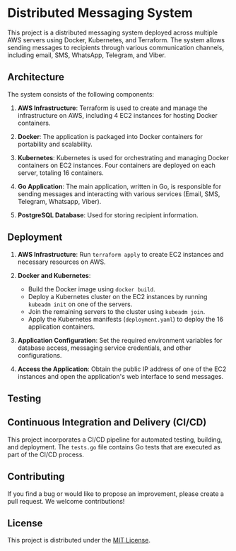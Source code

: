 # Distributed Messaging System

This project is a distributed messaging system deployed across multiple AWS servers using Docker, Kubernetes, and Terraform. The system allows sending messages to recipients through various communication channels, including email, SMS, WhatsApp, Telegram, and Viber.

## Architecture

The system consists of the following components:

1. **AWS Infrastructure**: Terraform is used to create and manage the infrastructure on AWS, including 4 EC2 instances for hosting Docker containers.

2. **Docker**: The application is packaged into Docker containers for portability and scalability.

3. **Kubernetes**: Kubernetes is used for orchestrating and managing Docker containers on EC2 instances. Four containers are deployed on each server, totaling 16 containers.

4. **Go Application**: The main application, written in Go, is responsible for sending messages and interacting with various services (Email, SMS, Telegram, Whatsapp, Viber).

5. **PostgreSQL Database**: Used for storing recipient information.

## Deployment

1. **AWS Infrastructure**: Run `terraform apply` to create EC2 instances and necessary resources on AWS.

2. **Docker and Kubernetes**:
   - Build the Docker image using `docker build`.
   - Deploy a Kubernetes cluster on the EC2 instances by running `kubeadm init` on one of the servers.
   - Join the remaining servers to the cluster using `kubeadm join`.
   - Apply the Kubernetes manifests (`deployment.yaml`) to deploy the 16 application containers.

3. **Application Configuration**: Set the required environment variables for database access, messaging service credentials, and other configurations.

4. **Access the Application**: Obtain the public IP address of one of the EC2 instances and open the application's web interface to send messages.

## Testing

## Continuous Integration and Delivery (CI/CD)

This project incorporates a CI/CD pipeline for automated testing, building, and deployment. The `tests.go` file contains Go tests that are executed as part of the CI/CD process.

## Contributing

If you find a bug or would like to propose an improvement, please create a pull request. We welcome contributions!

## License

This project is distributed under the [MIT License](LICENSE).
